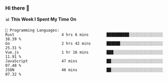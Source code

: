### Hi there 👋

<!--
**CrazyCollin/crazycollin** is a ✨ _special_ ✨ repository because its `README.md` (this file) appears on your GitHub profile.

Here are some ideas to get you started:

- 🔭 I’m currently working on ...
- 🌱 I’m currently learning ...
- 👯 I’m looking to collaborate on ...
- 🤔 I’m looking for help with ...
- 💬 Ask me about ...
- 📫 How to reach me: ...
- 😄 Pronouns: ...
- ⚡ Fun fact: ...
-->

<!--START_SECTION:waka-->
📊 **This Week I Spent My Time On** 

```text
💬 Programming Languages: 
Rust                     4 hrs 6 mins        ██████████░░░░░░░░░░░░░░░   38.39 % 
Go                       2 hrs 42 mins       ██████░░░░░░░░░░░░░░░░░░░   25.31 % 
Vue.js                   1 hr 16 mins        ███░░░░░░░░░░░░░░░░░░░░░░   11.91 % 
JavaScript               47 mins             ██░░░░░░░░░░░░░░░░░░░░░░░   07.48 % 
JSON                     46 mins             ██░░░░░░░░░░░░░░░░░░░░░░░   07.32 % 
```


<!--END_SECTION:waka-->
